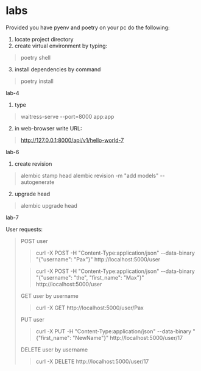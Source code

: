 # labs

Provided you have pyenv and poetry on your pc do the following:

1. locate project directory
2. create virtual environment by typing:
> poetry shell
3. install dependencies by command
> poetry install

lab-4

1. type 
> waitress-serve --port=8000 app:app
2. in web-browser write URL: 
> http://127.0.0.1:8000/api/v1/hello-world-7

lab-6
1. create revision
> alembic stamp head
> alembic revision -m "add models" --autogenerate
2. upgrade head
> alembic upgrade head

lab-7

User requests:
>POST user
>
>>curl -X POST -H "Content-Type:application/json" --data-binary "{\"username\": \"Pax\"}" http://localhost:5000/user
> 
>>curl -X POST -H "Content-Type:application/json" --data-binary "{\"username\": \"the\", \"first_name\": \"Max\"}" http://localhost:5000/user
>
>GET user by username
> 
>>curl -X GET http://localhost:5000/user/Pax
>
>PUT user
> 
>>curl -X PUT -H "Content-Type:application/json" --data-binary "{\"first_name\": \"NewName\"}" http://localhost:5000/user/17
>
>DELETE user by username
> 
>>curl -X DELETE http://localhost:5000/user/17

